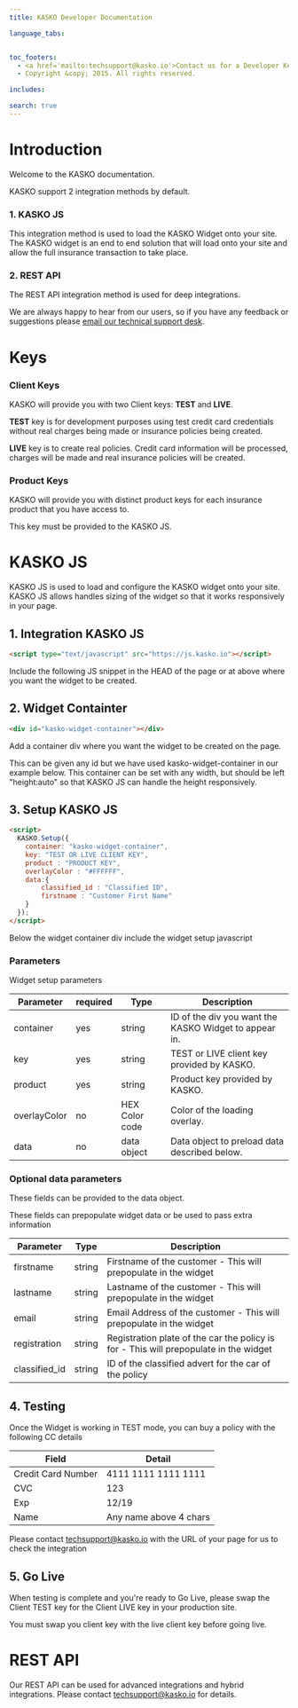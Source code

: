 ```yaml
---
title: KASKO Developer Documentation

language_tabs:


toc_footers:
  - <a href='mailto:techsupport@kasko.io'>Contact us for a Developer Key</a>
  - Copyright &copy; 2015. All rights reserved.

includes:

search: true
---
```


# Introduction

Welcome to the KASKO documentation.

KASKO support 2 integration methods by default.

### 1. KASKO JS
This integration method is used to load the KASKO Widget onto your site.  The KASKO widget is an end to end solution that will load onto your site and allow the full insurance transaction to take place.

### 2. REST API
The REST API integration method is used for deep integrations.

We are always happy to hear from our users, so if you have any feedback or suggestions please <a href="mailto:techsupport@kasko.io">email our technical support desk</a>.

# Keys

### Client Keys

KASKO will provide you with two Client keys: **TEST** and **LIVE**.

**TEST** key is for development purposes using test credit card credentials without real charges being made or insurance policies being created.

**LIVE** key is to create real policies. Credit card information will be processed, charges will be made and real insurance policies will be created.


### Product Keys

KASKO will provide you with distinct product keys for each insurance product that you have access to.

This key must be provided to the KASKO JS.

# KASKO JS

KASKO JS is used to load and configure the KASKO widget onto your site.  KASKO JS allows handles sizing of the widget so that it works responsively in your page.

## 1. Integration KASKO JS

``` html
<script type="text/javascript" src="https://js.kasko.io"></script>
```

Include the following JS snippet in the HEAD of the page or at above where you want the widget to be created.

## 2.  Widget Containter

``` html
<div id="kasko-widget-container"></div>
```

Add a container div where you want the widget to be created on the page.

This can be given any id but we have used kasko-widget-container in our example below.  This container can be set with any width, but should be left "height:auto" so that KASKO JS can handle the height responsively.

## 3.  Setup KASKO JS

``` html
<script>
  KASKO.Setup({
    container: "kasko-widget-container",
    key: "TEST OR LIVE CLIENT KEY",
    product : "PRODUCT KEY",
    overlayColor : "#FFFFFF",
    data:{
    	classified_id : "Classified ID",
    	firstname : "Customer First Name"
    }
  });
</script>
```

Below the widget container div include the widget setup javascript

### Parameters
Widget setup parameters

Parameter | required | Type |  Description
--------- | -------- | ---- |  -----------
container | yes | string | ID of the div you want the KASKO Widget to appear in.
key | yes | string | TEST or LIVE client key provided by KASKO.
product | yes | string | Product key provided by KASKO.
overlayColor | no | HEX Color code | Color of the loading overlay.
data | no | data object | Data object to preload data described below.

### Optional data parameters

These fields can be provided to the data object.

These fields can prepopulate widget data or be used to pass extra information

Parameter | Type | Description
--------- | ---- | -----------
firstname | string | Firstname of the customer - This will prepopulate in the widget
lastname | string | Lastname of the customer - This will prepopulate in the widget
email | string | Email Address of the customer - This will prepopulate in the widget
registration | string | Registration plate of the car the policy is for - This will prepopulate in the widget
classified_id | string | ID of the classified advert for the car of the policy


## 4. Testing

Once the Widget is working in TEST mode, you can buy a policy with the following CC details

Field | Detail
--------- | ------
Credit Card Number | 4111 1111 1111 1111
CVC | 123
Exp | 12/19
Name | Any name above 4 chars

Please contact <a href="mailto:techsupport@kasko.io">techsupport@kasko.io</a> with the URL of your page for us to check the integration

## 5. Go Live
When testing is complete and you're ready to Go Live, please swap the Client TEST key for the Client LIVE key in your production site.

<aside class="notice">
You must swap you client key with the live client key before going live.
</aside>

# REST API

Our REST API can be used for advanced integrations and hybrid integrations.  Please contact <a href="mailto:techsupport@kasko.io">techsupport@kasko.io</a> for details.


